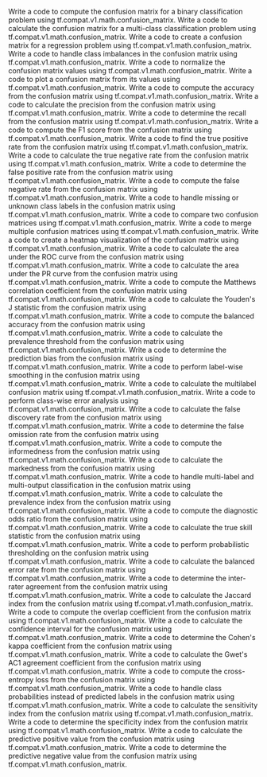 Write a code to compute the confusion matrix for a binary classification problem using tf.compat.v1.math.confusion_matrix.
Write a code to calculate the confusion matrix for a multi-class classification problem using tf.compat.v1.math.confusion_matrix.
Write a code to create a confusion matrix for a regression problem using tf.compat.v1.math.confusion_matrix.
Write a code to handle class imbalances in the confusion matrix using tf.compat.v1.math.confusion_matrix.
Write a code to normalize the confusion matrix values using tf.compat.v1.math.confusion_matrix.
Write a code to plot a confusion matrix from its values using tf.compat.v1.math.confusion_matrix.
Write a code to compute the accuracy from the confusion matrix using tf.compat.v1.math.confusion_matrix.
Write a code to calculate the precision from the confusion matrix using tf.compat.v1.math.confusion_matrix.
Write a code to determine the recall from the confusion matrix using tf.compat.v1.math.confusion_matrix.
Write a code to compute the F1 score from the confusion matrix using tf.compat.v1.math.confusion_matrix.
Write a code to find the true positive rate from the confusion matrix using tf.compat.v1.math.confusion_matrix.
Write a code to calculate the true negative rate from the confusion matrix using tf.compat.v1.math.confusion_matrix.
Write a code to determine the false positive rate from the confusion matrix using tf.compat.v1.math.confusion_matrix.
Write a code to compute the false negative rate from the confusion matrix using tf.compat.v1.math.confusion_matrix.
Write a code to handle missing or unknown class labels in the confusion matrix using tf.compat.v1.math.confusion_matrix.
Write a code to compare two confusion matrices using tf.compat.v1.math.confusion_matrix.
Write a code to merge multiple confusion matrices using tf.compat.v1.math.confusion_matrix.
Write a code to create a heatmap visualization of the confusion matrix using tf.compat.v1.math.confusion_matrix.
Write a code to calculate the area under the ROC curve from the confusion matrix using tf.compat.v1.math.confusion_matrix.
Write a code to calculate the area under the PR curve from the confusion matrix using tf.compat.v1.math.confusion_matrix.
Write a code to compute the Matthews correlation coefficient from the confusion matrix using tf.compat.v1.math.confusion_matrix.
Write a code to calculate the Youden's J statistic from the confusion matrix using tf.compat.v1.math.confusion_matrix.
Write a code to compute the balanced accuracy from the confusion matrix using tf.compat.v1.math.confusion_matrix.
Write a code to calculate the prevalence threshold from the confusion matrix using tf.compat.v1.math.confusion_matrix.
Write a code to determine the prediction bias from the confusion matrix using tf.compat.v1.math.confusion_matrix.
Write a code to perform label-wise smoothing in the confusion matrix using tf.compat.v1.math.confusion_matrix.
Write a code to calculate the multilabel confusion matrix using tf.compat.v1.math.confusion_matrix.
Write a code to perform class-wise error analysis using tf.compat.v1.math.confusion_matrix.
Write a code to calculate the false discovery rate from the confusion matrix using tf.compat.v1.math.confusion_matrix.
Write a code to determine the false omission rate from the confusion matrix using tf.compat.v1.math.confusion_matrix.
Write a code to compute the informedness from the confusion matrix using tf.compat.v1.math.confusion_matrix.
Write a code to calculate the markedness from the confusion matrix using tf.compat.v1.math.confusion_matrix.
Write a code to handle multi-label and multi-output classification in the confusion matrix using tf.compat.v1.math.confusion_matrix.
Write a code to calculate the prevalence index from the confusion matrix using tf.compat.v1.math.confusion_matrix.
Write a code to compute the diagnostic odds ratio from the confusion matrix using tf.compat.v1.math.confusion_matrix.
Write a code to calculate the true skill statistic from the confusion matrix using tf.compat.v1.math.confusion_matrix.
Write a code to perform probabilistic thresholding on the confusion matrix using tf.compat.v1.math.confusion_matrix.
Write a code to calculate the balanced error rate from the confusion matrix using tf.compat.v1.math.confusion_matrix.
Write a code to determine the inter-rater agreement from the confusion matrix using tf.compat.v1.math.confusion_matrix.
Write a code to calculate the Jaccard index from the confusion matrix using tf.compat.v1.math.confusion_matrix.
Write a code to compute the overlap coefficient from the confusion matrix using tf.compat.v1.math.confusion_matrix.
Write a code to calculate the confidence interval for the confusion matrix using tf.compat.v1.math.confusion_matrix.
Write a code to determine the Cohen's kappa coefficient from the confusion matrix using tf.compat.v1.math.confusion_matrix.
Write a code to calculate the Gwet's AC1 agreement coefficient from the confusion matrix using tf.compat.v1.math.confusion_matrix.
Write a code to compute the cross-entropy loss from the confusion matrix using tf.compat.v1.math.confusion_matrix.
Write a code to handle class probabilities instead of predicted labels in the confusion matrix using tf.compat.v1.math.confusion_matrix.
Write a code to calculate the sensitivity index from the confusion matrix using tf.compat.v1.math.confusion_matrix.
Write a code to determine the specificity index from the confusion matrix using tf.compat.v1.math.confusion_matrix.
Write a code to calculate the predictive positive value from the confusion matrix using tf.compat.v1.math.confusion_matrix.
Write a code to determine the predictive negative value from the confusion matrix using tf.compat.v1.math.confusion_matrix.